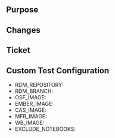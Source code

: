 ## Purpose

## Changes

## Ticket

## Custom Test Configuration
<!-- Leave empty to use default settings. Specify custom settings to test with specific versions or fixes. -->
- RDM_REPOSITORY: 
- RDM_BRANCH: 
- OSF_IMAGE: 
- EMBER_IMAGE: 
- CAS_IMAGE: 
- MFR_IMAGE: 
- WB_IMAGE:
- EXCLUDE_NOTEBOOKS: 
<!-- EXCLUDE_NOTEBOOKS: Comma-separated list of notebooks to exclude from tests -->